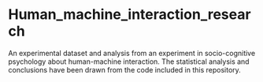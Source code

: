 # Human_machine_interaction_research
An experimental dataset and analysis from an experiment in socio-cognitive psychology about human-machine interaction.
The statistical analysis and conclusions have been drawn from the code included in this repository. 
